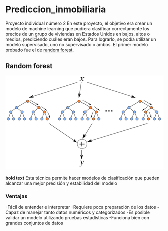 #  Prediccion_inmobiliaria
Proyecto individual número 2
En este proyecto, el objetivo era crear un modelo de machine learning que pudiera clasificar correctamente los precios de un grupo de viviendas en Estados Unidos en bajos, altos o medios, prediciendo cuáles eran bajos. Para lograrlo, se podía utilizar un modelo supervisado, uno no supervisado o ambos.
El primer modelo probado fue el de [random forest](https://scikit-learn.org/stable/modules/generated/sklearn.ensemble.RandomForestClassifier.html). 
##  Random forest
![](random_forest.png)

**bold text** Esta técnica permite hacer modelos de clasificación que pueden alcanzar una mejor precisión y estabilidad del modelo
### Ventajas
-Fácil de entender e interpretar
-Requiere poca preparación de los datos
-Capaz de manejar tanto datos numéricos y categorizados
-Es posible validar un modelo utilizando pruebas estadísticas
-Funciona bien con grandes conjuntos de datos
